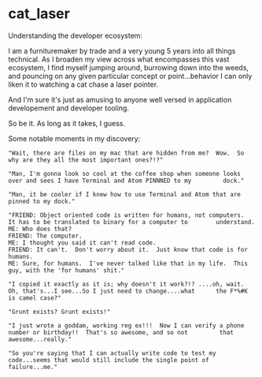 # cat_laser
Understanding the developer ecosystem:

I am a furnituremaker by trade and a very young 5 years into all things technical.  As I broaden my view across what encompasses this vast ecosystem, I find myself jumping around, burrowing down into the weeds, and pouncing on any given particular concept or point...behavior I can only liken it to watching a cat chase a laser pointer.

And I'm sure it's just as amusing to anyone well versed in application developement and developer tooling.  

So be it.  As long as it takes, I guess.

Some notable moments in my discovery:
    
    "Wait, there are files on my mac that are hidden from me?  Wow.  So why are they all the most important ones?!?"
    
    "Man, I'm gonna look so cool at the coffee shop when someone looks over and sees I have Terminal and Atom PINNNED to my         dock."
    
    "Man, it be cooler if I knew how to use Terminal and Atom that are pinned to my dock."
    
    "FRIEND: Object oriented code is written for humans, not computers.  It has to be translated to binary for a computer to        understand.  
    ME: Who does that?  
    FRIEND: The computer.    
    ME: I thought you said it can't read code.
    FRIEND: It can't.  Don't worry about it.  Just know that code is for humans.
    ME: Sure, for humans.  I've never talked like that in my life.  This guy, with the 'for humans' shit."
    
    "I copied it exactly as it is; why doesn't it work?!? ....oh, wait.  Oh, that's...I see...So I just need to change....what      the F*%#K is camel case?"
    
    "Grunt exists? Grunt exists!"
    
    "I just wrote a goddam, working reg ex!!!  Now I can verify a phone number or birthday!!  That's so awesome, and so not         that awesome...really."  
    
    "So you're saying that I can actually write code to test my code...seems that would still include the single point of           failure...me."
